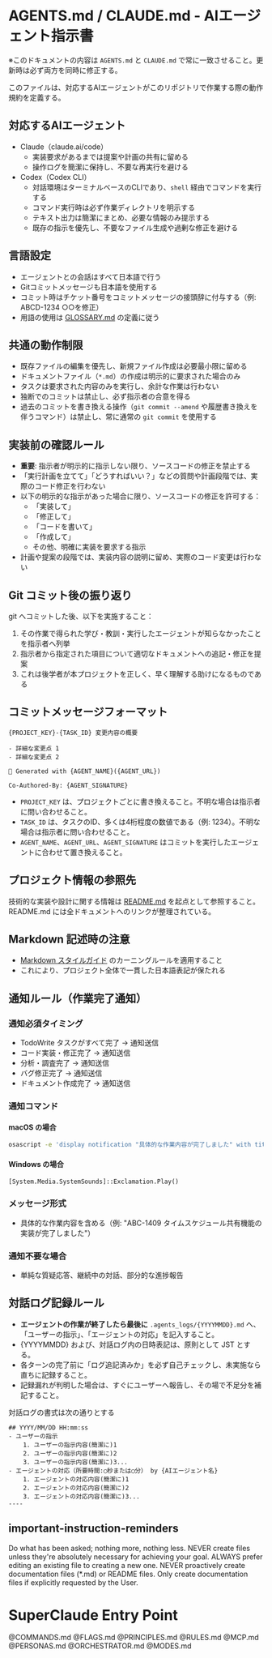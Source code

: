 # AGENTS.md / CLAUDE.md - AIエージェント指示書

※このドキュメントの内容は `AGENTS.md` と `CLAUDE.md` で常に一致させること。更新時は必ず両方を同時に修正する。

このファイルは、対応するAIエージェントがこのリポジトリで作業する際の動作規約を定義する。

## 対応するAIエージェント

- Claude（claude.ai/code）
    - 実装要求があるまでは提案や計画の共有に留める
    - 操作ログを簡潔に保持し、不要な再実行を避ける
- Codex（Codex CLI）
    - 対話環境はターミナルベースのCLIであり、`shell` 経由でコマンドを実行する
    - コマンド実行時は必ず作業ディレクトリを明示する
    - テキスト出力は簡潔にまとめ、必要な情報のみ提示する
    - 既存の指示を優先し、不要なファイル生成や過剰な修正を避ける

## 言語設定
- エージェントとの会話はすべて日本語で行う
- Gitコミットメッセージも日本語を使用する
- コミット時はチケット番号をコミットメッセージの接頭辞に付与する（例: ABCD-1234 ○○を修正）
- 用語の使用は [GLOSSARY.md](./doc/GLOSSARY.md) の定義に従う

## 共通の動作制限
- 既存ファイルの編集を優先し、新規ファイル作成は必要最小限に留める
- ドキュメントファイル（`*.md`）の作成は明示的に要求された場合のみ
- タスクは要求された内容のみを実行し、余計な作業は行わない
- 独断でのコミットは禁止し、必ず指示者の合意を得る
- 過去のコミットを書き換える操作（`git commit --amend` や履歴書き換えを伴うコマンド）は禁止し、常に通常の `git commit` を使用する

## 実装前の確認ルール
- **重要**: 指示者が明示的に指示しない限り、ソースコードの修正を禁止する
- 「実行計画を立てて」「どうすればいい？」などの質問や計画段階では、実際のコード修正を行わない
- 以下の明示的な指示があった場合に限り、ソースコードの修正を許可する：
  - 「実装して」
  - 「修正して」
  - 「コードを書いて」
  - 「作成して」
  - その他、明確に実装を要求する指示
- 計画や提案の段階では、実装内容の説明に留め、実際のコード変更は行わない

## Git コミット後の振り返り
git へコミットした後、以下を実施すること：
1. その作業で得られた学び・教訓・実行したエージェントが知らなかったことを指示者へ列挙
2. 指示者から指定された項目について適切なドキュメントへの追記・修正を提案
3. これは後学者が本プロジェクトを正しく、早く理解する助けになるものである

## コミットメッセージフォーマット
```
{PROJECT_KEY}-{TASK_ID} 変更内容の概要

- 詳細な変更点 1
- 詳細な変更点 2

🤖 Generated with {AGENT_NAME}({AGENT_URL})

Co-Authored-By: {AGENT_SIGNATURE}
```

- `PROJECT_KEY` は、プロジェクトごとに書き換えること。不明な場合は指示者に問い合わせること。
- `TASK_ID` は、タスクのID、多くは4桁程度の数値である（例: 1234）。不明な場合は指示者に問い合わせること。
- `AGENT_NAME`、`AGENT_URL`、`AGENT_SIGNATURE` はコミットを実行したエージェントに合わせて置き換えること。

## プロジェクト情報の参照先

技術的な実装や設計に関する情報は [README.md](./README.md) を起点として参照すること。
README.md には全ドキュメントへのリンクが整理されている。

## Markdown 記述時の注意
- [Markdown スタイルガイド](./docs/markdown-style-guide.md) のカーニングルールを適用すること
- これにより、プロジェクト全体で一貫した日本語表記が保たれる

## 通知ルール（作業完了通知）

### 通知必須タイミング

  - TodoWrite タスクがすべて完了 → 通知送信
  - コード実装・修正完了 → 通知送信
  - 分析・調査完了 → 通知送信
  - バグ修正完了 → 通知送信
  - ドキュメント作成完了 → 通知送信

### 通知コマンド

#### macOS の場合
  
```bash
osascript -e 'display notification "具体的な作業内容が完了しました" with title "{AIエージェント名}}" sound name "default"'
```

#### Windows の場合

```pwsh
[System.Media.SystemSounds]::Exclamation.Play()
```

### メッセージ形式

- 具体的な作業内容を含める（例: "ABC-1409 タイムスケジュール共有機能の実装が完了しました"）

### 通知不要な場合

- 単純な質疑応答、継続中の対話、部分的な進捗報告

## 対話ログ記録ルール
- **エージェントの作業が終了したら最後に** `.agents_logs/{YYYYMMDD}.md` へ、「ユーザーの指示」、「エージェントの対応」を記入すること。
- {YYYYMMDD} および、対話ログ内の日時表記は、原則として JST とする。
- 各ターンの完了前に「ログ追記済みか」を必ず自己チェックし、未実施なら直ちに記録すること。
- 記録漏れが判明した場合は、すぐにユーザーへ報告し、その場で不足分を補記すること。

対話ログの書式は次の通りとする

```
## YYYY/MM/DD HH:mm:ss
- ユーザーの指示
    1. ユーザーの指示内容(簡潔に)1
    2. ユーザーの指示内容(簡潔に)2
    3. ユーザーの指示内容(簡潔に)3...
- エージェントの対応（所要時間:◯秒または◯分） by {AIエージェント名}
    1. エージェントの対応内容(簡潔に)1
    2. エージェントの対応内容(簡潔に)2
    3. エージェントの対応内容(簡潔に)3...
----
```

## important-instruction-reminders
Do what has been asked; nothing more, nothing less.
NEVER create files unless they're absolutely necessary for achieving your goal.
ALWAYS prefer editing an existing file to creating a new one.
NEVER proactively create documentation files (*.md) or README files. Only create documentation files if explicitly requested by the User.

<!-- 以下は、Claude Code 固有の情報 -->

# SuperClaude Entry Point

@COMMANDS.md
@FLAGS.md
@PRINCIPLES.md
@RULES.md
@MCP.md
@PERSONAS.md
@ORCHESTRATOR.md
@MODES.md
